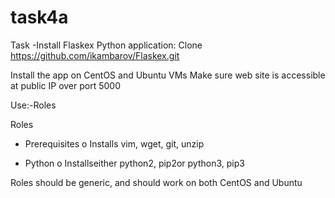 # task4a
Task -Install Flaskex Python application:
Clone https://github.com/ikambarov/Flaskex.git

Install the app on CentOS and Ubuntu VMs
Make sure web site is accessible at public IP over port 5000

Use:-Roles

Roles
 - Prerequisites
   o Installs vim, wget, git, unzip
 
 - Python 
   o Installseither python2, pip2or python3, pip3
   
   
 Roles should be generic, and should work on both CentOS and Ubuntu
